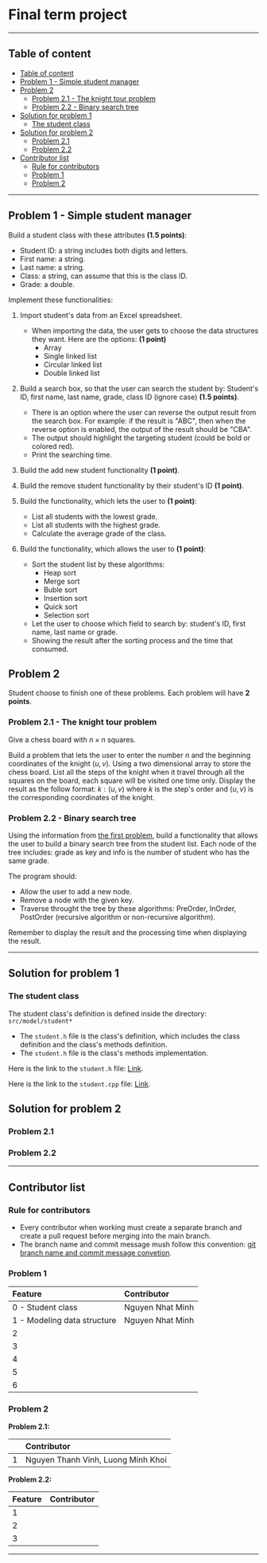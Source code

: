 # Final term project

---

## Table of content

<!-- @import "[TOC]" {cmd="toc" depthFrom=2 depthTo=6 orderedList=false} -->

<!-- code_chunk_output -->

- [Table of content](#table-of-content)
- [Problem 1 - Simple student manager](#problem-1---simple-student-manager)
- [Problem 2](#problem-2)
  - [Problem 2.1 - The knight tour problem](#problem-21---the-knight-tour-problem)
  - [Problem 2.2 - Binary search tree](#problem-22---binary-search-tree)
- [Solution for problem 1](#solution-for-problem-1)
  - [The student class](#the-student-class)
- [Solution for problem 2](#solution-for-problem-2)
  - [Problem 2.1](#problem-21)
  - [Problem 2.2](#problem-22)
- [Contributor list](#contributor-list)
  - [Rule for contributors](#rule-for-contributors)
  - [Problem 1](#problem-1)
  - [Problem 2](#problem-2-1)

<!-- /code_chunk_output -->

---

## Problem 1 - Simple student manager

Build a student class with these attributes **(1.5 points)**:
- Student ID: a string includes both digits and letters.
- First name: a string.
- Last name: a string.
- Class: a string, can assume that this is the class ID.
- Grade: a double.

Implement these functionalities:

1. Import student's data from an Excel spreadsheet.
    - When importing the data, the user gets to choose the data structures they want. Here are the options: **(1 point)**
        - Array
        - Single linked list
        - Circular linked list
        - Double linked list

2. Build a search box, so that the user can search the student by: Student's ID, first name, last name, grade, class ID (ignore case) **(1.5 points)**.
    - There is an option where the user can reverse the output result from the search box. For example: if the result is "ABC", then when the reverse option is enabled, the output of the result should be "CBA".
    - The output should highlight the targeting student (could be bold or colored red).
    - Print the searching time.

3. Build the add new student functionality **(1 point)**.
4. Build the remove student functionality by their student's ID **(1 point)**.
5. Build the functionality, which lets the user to **(1 point)**:
    - List all students with the lowest grade.
    - List all students with the highest grade.
    - Calculate the average grade of the class.

6. Build the functionality, which allows the user to **(1 point)**:
    - Sort the student list by these algorithms:
        - Heap sort
        - Merge sort
        - Buble sort
        - Insertion sort
        - Quick sort
        - Selection sort
    - Let the user to choose which field to search by: student's ID, first name, last name or grade.
    - Showing the result after the sorting process and the time that consumed.

## Problem 2

Student choose to finish one of these problems. Each problem will have **2 points**.

### Problem 2.1 - The knight tour problem

Give a chess board with $n \times n$ squares.

Build a problem that lets the user to enter the number $n$ and the beginning coordinates of the knight $(u, v)$. Using a two dimensional array to store the chess board. List all the steps of the knight when it travel through all the squares on the board, each square will be visited one time only. Display the result as the follow format: $k: (u, v)$ where $k$ is the step's order and $(u, v)$ is the corresponding coordinates of the knight.

### Problem 2.2 - Binary search tree

Using the information from [the first problem](#problem-1---simple-student-manager), build a functionality that allows the user to build a binary search tree from the student list. Each node of the tree includes: grade as key and info is the number of student who has the same grade.

The program should:
- Allow the user to add a new node.
- Remove a node with the given key.
- Traverse throught the tree by these algorithms: PreOrder, InOrder, PostOrder (recursive algorithm or non-recursive algorithm).

Remember to display the result and the processing time when displaying the result.

---

## Solution for problem 1

### The student class

The student class's definition is defined inside the directory: `src/model/student*`

- The `student.h` file is the class's definition, which includes the class definition and the class's methods definition.
- The `student.h` file is the class's methods implementation.

Here is the link to the `student.h` file: [Link](./src/model/student.h).

Here is the link to the `student.cpp` file: [Link](./src/model/student.cpp).

## Solution for problem 2

### Problem 2.1

### Problem 2.2

---

## Contributor list

### Rule for contributors

- Every contributor when working must create a separate branch and create a pull request before merging into the main branch.
- The branch name and commit message mush follow this convention: [git branch name and commit message convetion](https://dev.to/varbsan/a-simplified-convention-for-naming-branches-and-commits-in-git-il4).

### Problem 1

| Feature | Contributor |
| :--- | :--- |
| 0 - Student class | Nguyen Nhat Minh |
| 1 - Modeling data structure | Nguyen Nhat Minh |
| 2 | |
| 3 | |
| 4 | |
| 5 | |
| 6 | |

### Problem 2

**Problem 2.1:**

|  | Contributor |
| :--- | :--- |
| 1 | Nguyen Thanh Vinh, Luong Minh Khoi |

**Problem 2.2:**

| Feature | Contributor |
| :--- | :--- |
| 1 | |
| 2 | |
| 3 | |

---
